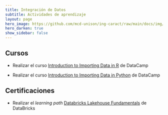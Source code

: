 ```yaml
---
title: Integración de Datos 
subtitle: Actividades de aprendizaje
layout: page
hero_image: https://github.com/mcd-unison/ing-caract/raw/main/docs/img/download-banner.jpg
hero_darken: true
show_sidebar: false
---
```



## Cursos

- Realizar el curso [Introduction to Importing Data in R](https://app.datacamp.com/learn/courses/introduction-to-importing-data-in-r) de DataCamp

- Realizar el curso [Introduction to Importing Data in Python](https://app.datacamp.com/learn/courses/introduction-to-importing-data-in-python) de DataCamp


## Certificaciones

- Realizar el *learning path* [Databricks Lakehouse Fundamentals](https://customer-academy.databricks.com/learn/lp/21/Databricks%2520Lakehouse%2520Fundamentals%2520Learning%2520Plan) de DataBricks

